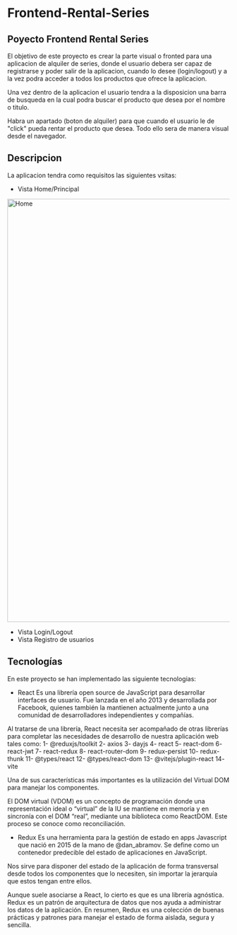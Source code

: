 # Frontend-Rental-Series

## Poyecto Frontend Rental Series

El objetivo de este proyecto es crear la parte visual o fronted para una aplicacion de alquiler de series, donde el usuario debera ser capaz de registrarse y poder salir de la aplicacion, cuando lo desee (login/logout) y a la vez podra acceder a todos los productos que ofrece la aplicacion.

Una vez dentro de la aplicacion el usuario tendra a la disposicion una barra de busqueda en la cual podra buscar el producto que desea por el nombre o titulo.

Habra un apartado (boton de alquiler) para que cuando el usuario le de "click" pueda rentar el producto que desea.
Todo ello sera de manera visual desde el navegador.

## Descripcion

La aplicacion tendra como requisitos las siguientes vsitas:

- Vista Home/Principal
<img width="958" alt="Home" src="https://user-images.githubusercontent.com/118383591/215563161-bd8012d0-041d-4236-9f57-13687c00119c.png">

- Vista Login/Logout
- Vista Registro de usuarios


## Tecnologías

En este proyecto se han implementado las siguiente tecnologias:

- React 
Es una librería open source de JavaScript para desarrollar interfaces de usuario. Fue lanzada en el año 2013 y desarrollada por Facebook, quienes también la mantienen actualmente junto a una comunidad de desarrolladores independientes y compañías.

Al tratarse de una librería, React necesita ser acompañado de otras librerías para completar las necesidades de desarrollo de
nuestra aplicación web tales como:
1- @reduxjs/toolkit                                                              2- axios
3- dayjs                                                                         4- react
5- react-dom                                                                     6- react-jwt
7- react-redux                                                                   8- react-router-dom
9- redux-persist                                                                10- redux-thunk
11- @types/react                                                                12- @types/react-dom
13- @vitejs/plugin-react                                                        14- vite

Una de sus características más importantes es la utilización del Virtual DOM para manejar los componentes.

El DOM virtual (VDOM) es un concepto de programación donde una representación ideal o “virtual” de la IU se mantiene en memoria y en sincronía con el DOM “real”, mediante una biblioteca como ReactDOM.
Este proceso se conoce como reconciliación.

- Redux 
Es una herramienta para la gestión de estado en apps Javascript que nació en 2015 de la mano de @dan_abramov.
Se define como un contenedor predecible del estado de aplicaciones en JavaScript.

Nos sirve para disponer del estado de la aplicación de forma transversal desde todos los componentes que lo necesiten, sin importar la jerarquía que estos tengan entre ellos.

Aunque suele asociarse a React, lo cierto es que es una librería agnóstica.
Redux es un patrón de arquitectura de datos que nos ayuda a administrar los datos de la aplicación.
En resumen, Redux es una colección de buenas prácticas y patrones para manejar el estado de forma aislada, segura y sencilla.

